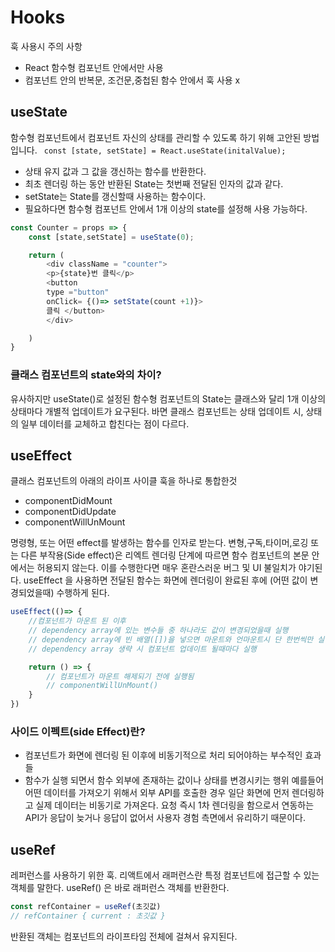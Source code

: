# Hooks
훅 사용시 주의 사항
- React 함수형 컴포넌트 안에서만 사용
- 컴포넌트 안의 반복문, 조건문,중첩된 함수 안에서 훅 사용 x

## useState
함수형 컴포넌트에서 컴포넌트 자신의 상태를 관리할 수 있도록 하기 위해 고안된 방법입니다.
`` const [state, setState] = React.useState(initalValue);``
- 상태 유지 값과 그 값을 갱신하는 함수를 반환한다. 
- 최초 렌더링 하는 동안 반환된 State는 첫번째 전달된 인자의 값과 같다.
- setState는 State를 갱신할때 사용하는 함수이다. 
- 필요하다면 함수형 컴포넌트 안에서 1개 이상의 state를 설정해 사용 가능하다. 

```js
const Counter = props => {
    const [state,setState] = useState(0);

    return (
        <div className = "counter">
        <p>{state}번 클릭</p>
        <button 
        type ="button"
        onClick= {()=> setState(count +1)}>
        클릭 </button>
        </div>

    )
}
```
### 클래스 컴포넌트의 state와의 차이?
유사하지만 useState()로 설정된 함수형 컴포넌트의 State는 클래스와 달리 1개 이상의 상태마다 개별적 업데이트가 요구된다. 바면 클래스 컴포넌트는 상태 업데이트 시, 상태의 일부 데이터를 교체하고 합친다는 점이 다르다. 


## useEffect
클래스 컴포넌트의 아래의 라이프 사이클 훅을 하나로 통합한것
- componentDidMount
- componentDidUpdate
- componentWillUnMount

명령형, 또는 어떤 effect를 발생하는 함수를 인자로 받는다.
변형,구독,타이머,로깅 또는 다른 부작용(Side effect)은 리엑트 렌더링 단계에 따르면 함수 컴포넌트의 본문 안에서는 허용되지 않는다. 이를 수행한다면 매우 혼란스러운 버그 및 UI 불일치가 야기된다.
useEffect 을 사용하면 전달된 함수는 화면에 렌더링이 완료된 후에 (어떤 값이 변경되었을때) 수행하게 된다. 


``` js
useEffect(()=> {
    //컴포넌트가 마운트 된 이후
    // dependency array에 있는 변수들 중 하나라도 값이 변경되었을때 실행
    // dependency array에 빈 배열([])을 넣으면 마운트와 언마운트시 단 한번씩만 실행
    // dependency array 생략 시 컴포넌트 업데이트 될때마다 실행 

    return () => {
        // 컴포넌트가 마운트 해제되기 전에 실행됨 
        // componentWillUnMount()
    }
})
```

### 사이드 이펙트(side Effect)란?
- 컴포넌트가 화면에 렌더링 된 이후에 비동기적으로 처리 되어야하는 부수적인 효과들
- 함수가 실행 되면서 함수 외부에 존재하는 값이나 상태를 변경시키는 행위 예를들어 어떤 데이터를 가져오기 위해서 외부 API를 호출한 경우 일단 화면에 먼저 렌더링하고 실제 데이터는 비동기로 가져온다. 요청 즉시 1차 렌더링을 함으로서 연동하는 API가 응답이 늦거나 응답이 없어서 사용자 경험 측면에서 유리하기 때문이다. 

## useRef
레퍼런스를 사용하기 위한 훅. 리액트에서 래퍼런스란 특정 컴포넌트에 접근할 수 있는 객체를 말한다.
useRef() 은 바로 래퍼런스 객체를 반환한다. 
```js 
const refContainer = useRef(초깃값) 
// refContainer { current : 초깃값 }

```
반환된 객체는 컴포넌트의 라이프타임 전체에 걸쳐서 유지된다.  


